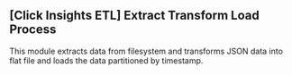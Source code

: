 ## [Click Insights ETL] Extract Transform Load Process
This module extracts data from filesystem and transforms JSON data into flat file and loads the data partitioned by timestamp.  
